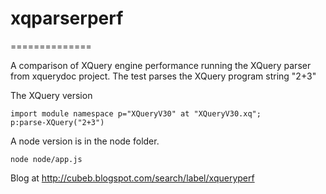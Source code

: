 # xqparserperf 
==============

A comparison of XQuery engine performance running the XQuery parser from xquerydoc project. 
The test parses the XQuery program string "2+3"

The XQuery version

````
import module namespace p="XQueryV30" at "XQueryV30.xq";
p:parse-XQuery("2+3")
````

A node version is in the node folder. 
````
node node/app.js
````

Blog at http://cubeb.blogspot.com/search/label/xqueryperf
